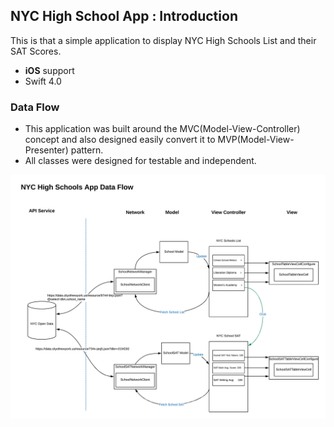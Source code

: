 ## NYC High School App : Introduction ##
This is that a simple application to display NYC High Schools List and their SAT Scores.

- **iOS** support
- Swift 4.0

### Data Flow ###
- This application was built around the MVC(Model-View-Controller) concept and also designed easily convert it to MVP(Model-View-Presenter) pattern.
- All classes were designed for testable and independent.


![ScreenShot](./Doc/NYCSchoolAppDataFlow.png)
